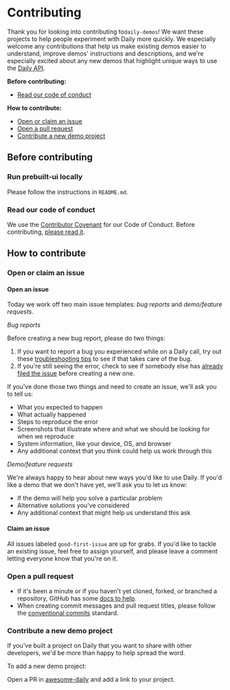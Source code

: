 # Contributing

Thank you for looking into contributing to`daily-demos`! We want these projects to help people experiment with Daily more quickly. We especially welcome any contributions that help us make existing demos easier to understand, improve demos' instructions and descriptions, and we're especially excited about any new demos that highlight unique ways to use the [Daily API](https://docs.daily.co/reference).

**Before contributing:**

- [Read our code of conduct](#read-our-code-of-conduct)

**How to contribute:**

- [Open or claim an issue](#open-or-claim-an-issue)
- [Open a pull request](#open-a-pull-request)
- [Contribute a new demo project](#contribute-a-new-demo-project)

## Before contributing

### Run prebuilt-ui locally

Please follow the instructions in `README.md`.

### Read our code of conduct

We use the [Contributor Covenant](https://www.contributor-covenant.org/) for our Code of Conduct. Before contributing, [please read it](CODE_OF_CONDUCT.md).

## How to contribute

### Open or claim an issue

#### Open an issue

Today we work off two main issue templates: _bug reports_ and _demo/feature requests_.

_Bug reports_

Before creating a new bug report, please do two things:

1. If you want to report a bug you experienced while on a Daily call, try out these [troubleshooting tips](https://help.daily.co/en/articles/2303117-top-troubleshooting-tips) to see if that takes care of the bug.
2. If you're still seeing the error, check to see if somebody else has [already filed the issue](https://github.com/daily-demos/fullscreen-prebuilt-ui/issues) before creating a new one.

If you've done those two things and need to create an issue, we'll ask you to tell us:

- What you expected to happen
- What actually happened
- Steps to reproduce the error
- Screenshots that illustrate where and what we should be looking for when we reproduce
- System information, like your device, OS, and browser
- Any additional context that you think could help us work through this

_Demo/feature requests_

We're always happy to hear about new ways you'd like to use Daily. If you'd like a demo that we don't have yet, we'll ask you to let us know:

- If the demo will help you solve a particular problem
- Alternative solutions you've considered
- Any additional context that might help us understand this ask

#### Claim an issue

All issues labeled `good-first-issue` are up for grabs. If you'd like to tackle an existing issue, feel free to assign yourself, and please leave a comment letting everyone know that you're on it.

### Open a pull request

- If it's been a minute or if you haven't yet cloned, forked, or branched a repository, GitHub has some [docs to help](https://docs.github.com/en/github/collaborating-with-issues-and-pull-requests).
- When creating commit messages and pull request titles, please follow the [conventional commits](https://www.conventionalcommits.org/en/v1.0.0/) standard.

### Contribute a new demo project

If you've built a project on Daily that you want to share with other developers, we'd be more than happy to help spread the word.

To add a new demo project:

Open a PR in [awesome-daily](#) and add a link to your project.
